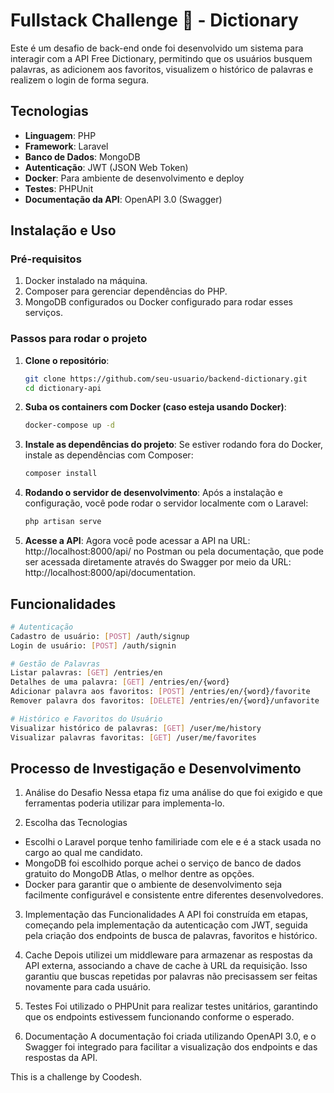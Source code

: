 # Fullstack Challenge 🏅 - Dictionary

Este é um desafio de back-end onde foi desenvolvido um sistema para interagir com a API Free Dictionary, permitindo que os usuários busquem palavras, as adicionem aos favoritos, visualizem o histórico de palavras e realizem o login de forma segura.

## Tecnologias

- **Linguagem**: PHP
- **Framework**: Laravel
- **Banco de Dados**: MongoDB
- **Autenticação**: JWT (JSON Web Token)
- **Docker**: Para ambiente de desenvolvimento e deploy
- **Testes**: PHPUnit
- **Documentação da API**: OpenAPI 3.0 (Swagger)

## Instalação e Uso

### Pré-requisitos

1. Docker instalado na máquina.
2. Composer para gerenciar dependências do PHP.
3. MongoDB configurados ou Docker configurado para rodar esses serviços.

### Passos para rodar o projeto

1. **Clone o repositório**:
   ```bash
   git clone https://github.com/seu-usuario/backend-dictionary.git
   cd dictionary-api

2. **Suba os containers com Docker (caso esteja usando Docker)**:
    ```bash
    docker-compose up -d

3. **Instale as dependências do projeto**: Se estiver rodando fora do Docker, instale as dependências com Composer:
    ```bash
    composer install

4. **Rodando o servidor de desenvolvimento**: Após a instalação e configuração, você pode rodar o servidor localmente com o Laravel:
    ```bash
    php artisan serve

5. **Acesse a API**: Agora você pode acessar a API na URL: http://localhost:8000/api/ no Postman ou pela documentação, que pode ser acessada diretamente através do Swagger por meio da URL: http://localhost:8000/api/documentation.

## Funcionalidades
```bash
# Autenticação
Cadastro de usuário: [POST] /auth/signup
Login de usuário: [POST] /auth/signin

# Gestão de Palavras
Listar palavras: [GET] /entries/en
Detalhes de uma palavra: [GET] /entries/en/{word}
Adicionar palavra aos favoritos: [POST] /entries/en/{word}/favorite
Remover palavra dos favoritos: [DELETE] /entries/en/{word}/unfavorite

# Histórico e Favoritos do Usuário
Visualizar histórico de palavras: [GET] /user/me/history
Visualizar palavras favoritas: [GET] /user/me/favorites
```

## Processo de Investigação e Desenvolvimento
1. Análise do Desafio
Nessa etapa fiz uma análise do que foi exigido e que ferramentas poderia utilizar para implementa-lo.

2. Escolha das Tecnologias
- Escolhi o Laravel porque tenho familiriade com ele e é a stack usada no cargo ao qual me candidato.
- MongoDB foi escolhido porque achei o serviço de banco de dados gratuito do MongoDB Atlas, o melhor dentre as opções.
- Docker para garantir que o ambiente de desenvolvimento seja facilmente configurável e consistente entre diferentes desenvolvedores.

3. Implementação das Funcionalidades
A API foi construída em etapas, começando pela implementação da autenticação com JWT, seguida pela criação dos endpoints de busca de palavras, favoritos e histórico.

4. Cache
Depois utilizei um middleware para armazenar as respostas da API externa, associando a chave de cache à URL da requisição. Isso garantiu que buscas repetidas por palavras não precisassem ser feitas novamente para cada usuário.

5. Testes
Foi utilizado o PHPUnit para realizar testes unitários, garantindo que os endpoints estivessem funcionando conforme o esperado.

6. Documentação
A documentação foi criada utilizando OpenAPI 3.0, e o Swagger foi integrado para facilitar a visualização dos endpoints e das respostas da API.

This is a challenge by Coodesh.